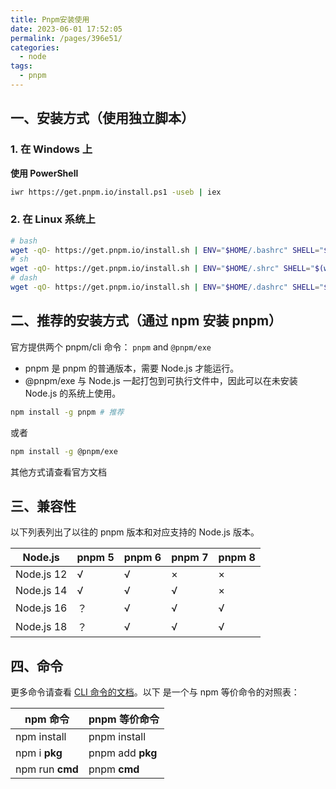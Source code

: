 ```yaml
---
title: Pnpm安装使用
date: 2023-06-01 17:52:05
permalink: /pages/396e51/
categories:
  - node
tags:
  - pnpm
---
```


## 一、安装方式（使用独立脚本）

### 1. 在 Windows 上

**使用 PowerShell**

```bash
iwr https://get.pnpm.io/install.ps1 -useb | iex
```

### 2. 在 Linux 系统上

```bash
# bash
wget -qO- https://get.pnpm.io/install.sh | ENV="$HOME/.bashrc" SHELL="$(which bash)" bash -
# sh
wget -qO- https://get.pnpm.io/install.sh | ENV="$HOME/.shrc" SHELL="$(which sh)" sh -
# dash
wget -qO- https://get.pnpm.io/install.sh | ENV="$HOME/.dashrc" SHELL="$(which dash)" dash -
```

## 二、推荐的安装方式（通过 npm 安装 pnpm）

官方提供两个 pnpm/cli 命令： `pnpm` and `@pnpm/exe`

- pnpm 是 pnpm 的普通版本，需要 Node.js 才能运行。
- @pnpm/exe 与 Node.js 一起打包到可执行文件中，因此可以在未安装 Node.js 的系统上使用。

```bash
npm install -g pnpm # 推荐
```

或者

```bash
npm install -g @pnpm/exe
```

其他方式请查看官方文档

## 三、兼容性

以下列表列出了以往的 pnpm 版本和对应支持的 Node.js 版本。

| Node.js    | pnpm 5 | pnpm 6 | pnpm 7 | pnpm 8 |
| ---------- | ------ | ------ | ------ | ------ |
| Node.js 12 | √      | √      | ×      | ×      |
| Node.js 14 | √      | √      | √      | ×      |
| Node.js 16 | ？     | √      | √      | √      |
| Node.js 18 | ？     | √      | √      | √      |

## 四、命令

更多命令请查看 [CLI 命令的文档](https://www.pnpm.cn/cli/add)。以下 是一个与 npm 等价命令的对照表：

| npm 命令        | pnpm 等价命令    |
| --------------- | ---------------- |
| npm install     | pnpm install     |
| npm i **pkg**   | pnpm add **pkg** |
| npm run **cmd** | pnpm **cmd**     |
